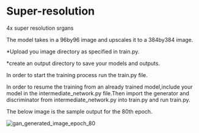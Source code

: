 # Super-resolution
4x super resolution srgans

The model takes in a 96by96 image and upscales it to a 384by384 image.

*Upload you image directory as specified in train.py.

*create an output directory to save your models and outputs.

In order to start the training process run the train.py file.

In order to resume the training from an already trained model,include your model in the intermediate_network.py file.Then import the generator and discriminator from intermediate_network.py into train.py and run train.py.

The below image is the sample output for the 80th epoch.

![gan_generated_image_epoch_80](https://user-images.githubusercontent.com/72451756/95555155-fe878600-0a2e-11eb-8565-9d58ccdcc5af.png)







